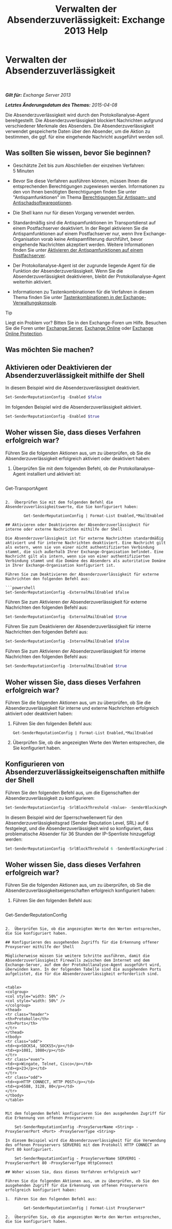 ﻿---
title: 'Verwalten der Absenderzuverlässigkeit: Exchange 2013 Help'
TOCTitle: Verwalten der Absenderzuverlässigkeit
ms:assetid: f2716bd9-e3ac-46d9-9264-4e3dabfa0f38
ms:mtpsurl: https://technet.microsoft.com/de-de/library/Bb125186(v=EXCHG.150)
ms:contentKeyID: 50477064
ms.date: 05/22/2018
mtps_version: v=EXCHG.150
ms.translationtype: MT
---

# Verwalten der Absenderzuverlässigkeit

 

_**Gilt für:** Exchange Server 2013_

_**Letztes Änderungsdatum des Themas:** 2015-04-08_

Die Absenderzuverlässigkeit wird durch den Protokollanalyse-Agent bereitgestellt. Die Absenderzuverlässigkeit blockiert Nachrichten aufgrund verschiedener Merkmale des Absenders. Die Absenderzuverlässigkeit verwendet gespeicherte Daten über den Absender, um die Aktion zu bestimmen, die ggf. für eine eingehende Nachricht ausgeführt werden soll.

## Was sollten Sie wissen, bevor Sie beginnen?

  - Geschätzte Zeit bis zum Abschließen der einzelnen Verfahren: 5 Minuten

  - Bevor Sie diese Verfahren ausführen können, müssen Ihnen die entsprechenden Berechtigungen zugewiesen werden. Informationen zu den von Ihnen benötigten Berechtigungen finden Sie unter "Antispamfunktionen" im Thema [Berechtigungen für Antispam- und Antischadsoftwareoptionen](anti-spam-and-anti-malware-permissions-exchange-2013-help.md).

  - Die Shell kann nur für diesen Vorgang verwendet werden.

  - Standardmäßig sind die Antispamfunktionen im Transportdienst auf einem Postfachserver deaktiviert. In der Regel aktivieren Sie die Antispamfunktionen auf einem Postfachserver nur, wenn Ihre Exchange-Organisation vorab keine Antispamfilterung durchführt, bevor eingehende Nachrichten akzeptiert werden. Weitere Informationen finden Sie unter [Aktivieren der Antispamfunktionen auf einem Postfachserver](enable-anti-spam-functionality-on-mailbox-servers-exchange-2013-help.md).

  - Der Protokollanalyse-Agent ist der zugrunde liegende Agent für die Funktion der Absenderzuverlässigkeit. Wenn Sie die Absenderzuverlässigkeit deaktivieren, bleibt der Protokollanalyse-Agent weiterhin aktiviert.

  - Informationen zu Tastenkombinationen für die Verfahren in diesem Thema finden Sie unter [Tastenkombinationen in der Exchange-Verwaltungskonsole](keyboard-shortcuts-in-the-exchange-admin-center-exchange-online-protection-help.md).


> [!TIP]
> Liegt ein Problem vor? Bitten Sie in den Exchange-Foren um Hilfe. Besuchen Sie die Foren unter <A href="https://go.microsoft.com/fwlink/p/?linkid=60612">Exchange Server</A>, <A href="https://go.microsoft.com/fwlink/p/?linkid=267542">Exchange Online</A> oder <A href="https://go.microsoft.com/fwlink/p/?linkid=285351">Exchange Online Protection</A>.



## Was möchten Sie machen?

## Aktivieren oder Deaktivieren der Absenderzuverlässigkeit mithilfe der Shell

In diesem Beispiel wird die Absenderzuverlässigkeit deaktiviert.

```powershell
Set-SenderReputationConfig -Enabled $false
```

Im folgenden Beispiel wird die Absenderzuverlässigkeit aktiviert.

```powershell
Set-SenderReputationConfig -Enabled $true
```

## Woher wissen Sie, dass dieses Verfahren erfolgreich war?

Führen Sie die folgenden Aktionen aus, um zu überprüfen, ob Sie die Absenderzuverlässigkeit erfolgreich aktiviert oder deaktiviert haben:

1.  Überprüfen Sie mit dem folgenden Befehl, ob der Protokollanalyse-Agent installiert und aktiviert ist:
    
    ```powershell
Get-TransportAgent
```

2.  Überprüfen Sie mit dem folgenden Befehl die Absenderzuverlässigkeitswerte, die Sie konfiguriert haben:
    
        Get-SenderReputationConfig | Format-List Enabled,*MailEnabled

## Aktivieren oder Deaktivieren der Absenderzuverlässigkeit für interne oder externe Nachrichten mithilfe der Shell

Die Absenderzuverlässigkeit ist für externe Nachrichten standardmäßig aktiviert und für interne Nachrichten deaktiviert. Eine Nachricht gilt als extern, wenn sie von einer nicht authentifizierten Verbindung stammt, die sich außerhalb Ihrer Exchange-Organisation befindet. Eine Nachricht gilt als intern, wenn sie von einer authentifizierten Verbindung stammt und die Domäne des Absenders als autoritative Domäne in Ihrer Exchange-Organisation konfiguriert ist.

Führen Sie zum Deaktivieren der Absenderzuverlässigkeit für externe Nachrichten den folgenden Befehl aus:

```powershell
Set-SenderReputationConfig -ExternalMailEnabled $false
```

Führen Sie zum Aktivieren der Absenderzuverlässigkeit für externe Nachrichten den folgenden Befehl aus:

```powershell
Set-SenderReputationConfig -ExternalMailEnabled $true
```

Führen Sie zum Deaktivieren der Absenderzuverlässigkeit für interne Nachrichten den folgenden Befehl aus:

```powershell
Set-SenderReputationConfig -InternalMailEnabled $false
```

Führen Sie zum Aktivieren der Absenderzuverlässigkeit für interne Nachrichten den folgenden Befehl aus:

```powershell
Set-SenderReputationConfig -InternalMailEnabled $true
```

## Woher wissen Sie, dass dieses Verfahren erfolgreich war?

Führen Sie die folgenden Aktionen aus, um zu überprüfen, ob Sie die Absenderzuverlässigkeit für interne und externe Nachrichten erfolgreich aktiviert oder deaktiviert haben:

1.  Führen Sie den folgenden Befehl aus:
    
        Get-SenderReputationConfig | Format-List Enabled,*MailEnabled

2.  Überprüfen Sie, ob die angezeigten Werte den Werten entsprechen, die Sie konfiguriert haben.

## Konfigurieren von Absenderzuverlässigkeitseigenschaften mithilfe der Shell

Führen Sie den folgenden Befehl aus, um die Eigenschaften der Absenderzuverlässigkeit zu konfigurieren:

```powershell
Set-SenderReputationConfig -SrlBlockThreshold <Value> -SenderBlockingPeriod <Hours>
```

In diesem Beispiel wird der Sperrschwellenwert für den Absenderzuverlässigkeitsgrad (Sender Reputation Level, SRL) auf 6 festgelegt, und die Absenderzuverlässigkeit wird so konfiguriert, dass problematische Absender für 36 Stunden der IP-Sperrliste hinzugefügt werden:

```powershell
Set-SenderReputationConfig -SrlBlockThreshold 6 -SenderBlockingPeriod 36
```

## Woher wissen Sie, dass dieses Verfahren erfolgreich war?

Führen Sie die folgenden Aktionen aus, um zu überprüfen, ob Sie die Absenderzuverlässigkeitseigenschaften erfolgreich konfiguriert haben:

1.  Führen Sie den folgenden Befehl aus:
    
    ```powershell
Get-SenderReputationConfig
```

2.  Überprüfen Sie, ob die angezeigten Werte den Werten entsprechen, die Sie konfiguriert haben.

## Konfigurieren des ausgehenden Zugriffs für die Erkennung offener Proxyserver mithilfe der Shell

Möglicherweise müssen Sie weitere Schritte ausführen, damit die Absenderzuverlässigkeit Firewalls zwischen dem Internet und dem Exchange-Server, auf dem der Protokollanalyse-Agent ausgeführt wird, überwinden kann. In der folgenden Tabelle sind die ausgehenden Ports aufgelistet, die für die Absenderzuverlässigkeit erforderlich sind.


<table>
<colgroup>
<col style="width: 50%" />
<col style="width: 50%" />
</colgroup>
<thead>
<tr class="header">
<th>Protokolle</th>
<th>Ports</th>
</tr>
</thead>
<tbody>
<tr class="odd">
<td><p>SOCKS4, SOCKS5</p></td>
<td><p>1081, 1080</p></td>
</tr>
<tr class="even">
<td><p>Wingate, Telnet, Cisco</p></td>
<td><p>23</p></td>
</tr>
<tr class="odd">
<td><p>HTTP CONNECT, HTTP POST</p></td>
<td><p>6588, 3128, 80</p></td>
</tr>
</tbody>
</table>


Mit dem folgenden Befehl konfigurieren Sie den ausgehenden Zugriff für die Erkennung von offenen Proxyservern:

    Set-SenderReputationConfig -ProxyServerName <String> -ProxyServerPort <Port> -ProxyServerType <String>

In diesem Beispiel wird die Absenderzuverlässigkeit für die Verwendung des offenen Proxyservers SERVER01 mit dem Protokoll HTTP CONNECT an Port 80 konfiguriert.

    Set-SenderReputationConfig - ProxyServerName SERVER01 -ProxyServerPort 80 -ProxyServerType HttpConnect

## Woher wissen Sie, dass dieses Verfahren erfolgreich war?

Führen Sie die folgenden Aktionen aus, um zu überprüfen, ob Sie den ausgehenden Zugriff für die Erkennung von offenen Proxyservern erfolgreich konfiguriert haben:

1.  Führen Sie den folgenden Befehl aus:
    
        Get-SenderReputationConfig | Format-List ProxyServer*

2.  Überprüfen Sie, ob die angezeigten Werte den Werten entsprechen, die Sie konfiguriert haben.

